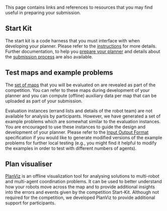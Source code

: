 This page contains links and references to resources that you may find useful in preparing your submission. 

## Start Kit

The start kit is a code harness that you must interface with when developing your planner. Please refer to the [instructions](https://github.com/MAPF-Competition/Start-Kit/blob/main/README.md) for more details. Further documentation, to help you [prepare your planner](https://github.com/MAPF-Competition/Start-Kit/blob/main/Prepare_Your_Planner.md) and details about the [submission process](https://github.com/MAPF-Competition/Start-Kit/blob/main/Submission_Instruction.md) are also available.

## Test maps and example problems

The [set of maps](https://github.com/MAPF-Competition/Start-Kit/tree/main/example_problems) that you will be evaluated on are revealed as part of the competition. You can refer to these maps during development of your planner and you can compute (offline) auxiliary data per map that can be uploaded as part of your submission. 

Evaluation instances (errand lists and details of the robot team) are not available for analysis by participants. However, we have generated a set of example problems which are somewhat similar to the evaluation instances. You are encouraged to use these instances to guide the design and development of your planner.  Please refer to the [Input Output Format](https://github.com/MAPF-Competition/Start-Kit/blob/main/Input_Output_Format.md) specification if you would like to generate modified versions of the example problems for further local testing (e.g., you might find it helpful to modify the examples in order to test with different numbers of agents).

## Plan visualiser

[PlanViz](https://github.com/MAPF-Competition/MAPF_analysis/tree/main) is an offline visualization tool for analysing solutions to multi-robot and multi-agent coordination problems. It can be used to better understand how your robots move across the map and to provide additional insights into the errors and events given by the competition Start-Kit. Although not required for the competition, we developed PlanViz to provide additional support for participants.
